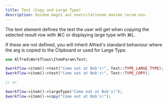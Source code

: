 ```yaml
---
title: Text (Copy and Large Type)
description: Quidem magni aut exercitationem maxime rerum eos.
---
```


The text element defines the text the user will get when copying the selected result row with ⌘C or displaying large type with ⌘L.

If these are not defined, you will inherit Alfred's standard behaviour where the arg is copied to the Clipboard or used for Large Type.

```php
use Alfred\Workflows\ItemParam\Text;

$workflow->item()->text("Come eat at Bob's!", Text::TYPE_LARGE_TYPE);
$workflow->item()->text("Come eat at Bob's!", Text::TYPE_COPY);

// or

$workflow->item()->largeType("Come eat at Bob's!");
$workflow->item()->copy("Come eat at Bob's!");

```